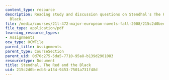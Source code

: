 ```yaml
---
content_type: resource
description: Reading study and discussion questions on Stendhal's The Red and the
  Black.
file: /media/courses/21l-472-major-european-novels-fall-2008/215c2d0becb3a13494537501a731f48d_stendhal.pdf
file_type: application/pdf
learning_resource_types:
- Assignments
ocw_type: OCWFile
parent_title: Assignments
parent_type: CourseSection
parent_uid: 0d70c275-5da5-7710-95a8-b139d2901083
resourcetype: Document
title: Stendhal, The Red and the Black
uid: 215c2d0b-ecb3-a134-9453-7501a731f48d
---
```

